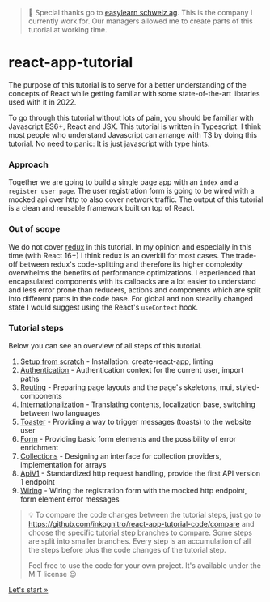 > :raised_hands: Special thanks go to [easylearn schweiz ag](https://easylearn.ch). This is the company I currently work for.
> Our managers allowed me to create parts of this tutorial at working time.

# react-app-tutorial
The purpose of this tutorial is to serve for a better understanding of the concepts of React
while getting familiar with some state-of-the-art libraries used with it in 2022.

To go through this tutorial without lots of pain, you should be familiar with Javascript ES6+, React and JSX.
This tutorial is written in Typescript.
I think most people who understand Javascript can arrange with TS by doing this tutorial.
No need to panic: It is just javascript with type hints.

### Approach
Together we are going to build a single page app with an `index` and a `register user page`.
The user registration form is going to be wired with a mocked api over http to also cover network traffic.
The output of this tutorial is a clean and reusable framework built on top of React.

### Out of scope
We do not cover [redux](https://redux.js.org/) in this tutorial.
In my opinion and especially in this time (with React 16+) I think redux is an overkill for most cases.
The trade-off between redux's code-splitting and therefore its higher complexity overwhelms the benefits of
performance optimizations. I experienced that encapsulated components with its callbacks are a lot easier to understand and
less error prone than reducers, actions and components which are split into different parts in the code base.
For global and non steadily changed state I would suggest using the React's `useContext` hook.

### Tutorial steps
Below you can see an overview of all steps of this tutorial.

1. [Setup from scratch](01-setup.md) - Installation: create-react-app, linting
2. [Authentication](02-authentication.md) - Authentication context for the current user, import paths
3. [Routing](03-routing.md) - Preparing page layouts and the page's skeletons, mui, styled-components
4. [Internationalization](04-i18n.md) - Translating contents, localization base, switching between two languages
5. [Toaster](05-toaster.md) - Providing a way to trigger messages (toasts) to the website user
6. [Form](06-form.md) - Providing basic form elements and the possibility of error enrichment
7. [Collections](07-collections.md) - Designing an interface for collection providers, implementation for arrays
8. [ApiV1](08-apiv1.md) - Standardized http request handling, provide the first API version 1 endpoint
9. [Wiring](09-wiring.md) - Wiring the registration form with the mocked http endpoint, form element error messages

> :bulb: To compare the code changes between the tutorial steps,
> just go to https://github.com/inkognitro/react-app-tutorial-code/compare and choose the specific tutorial step
> branches to compare. Some steps are split into smaller branches.
> Every step is an accumulation of all the steps before plus the code changes of the tutorial step.
> 
> Feel free to use the code for your own project. It's available under the MIT license :wink:

[Let's start »](01-setup.md)